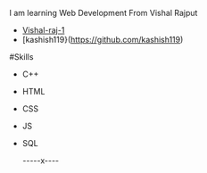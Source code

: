 I am learning Web Development From Vishal Rajput

- [Vishal-raj-1](https://github.com/Vishal-raj-1)
- [kashish119}(https://github.com/kashish119)

#Skills
- C++
- HTML
- CSS
- JS
- SQL

  -----x----
